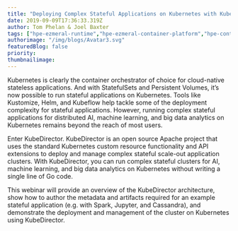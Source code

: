 ```yaml
---
title: "Deploying Complex Stateful Applications on Kubernetes with KubeDirector"
date: 2019-09-09T17:36:33.319Z
author: Tom Phelan & Joel Baxter 
tags: ["hpe-ezmeral-runtime","hpe-ezmeral-container-platform","hpe-container-platform","bluedata","container","opensource","kubedirector"]
authorimage: "/img/blogs/Avatar3.svg"
featuredBlog: false
priority:
thumbnailimage:
---
```

Kubernetes is clearly the container orchestrator of choice for cloud-native stateless applications. And with StatefulSets and Persistent Volumes, it’s now possible to run stateful applications on Kubernetes. Tools like Kustomize, Helm, and Kubeflow help tackle some of the deployment complexity for stateful applications. However, running complex stateful applications for distributed AI, machine learning, and big data analytics on Kubernetes remains beyond the reach of most users.

Enter KubeDirector. KubeDirector is an open source Apache project that uses the standard Kubernetes custom resource functionality and API extensions to deploy and manage complex stateful scale-out application clusters. With KubeDirector, you can run complex stateful clusters for AI, machine learning, and big data analytics on Kubernetes without writing a single line of Go code.

This webinar will provide an overview of the KubeDirector architecture, show how to author the metadata and artifacts required for an example stateful application (e.g. with Spark, Jupyter, and Cassandra), and demonstrate the deployment and management of the cluster on Kubernetes using KubeDirector.